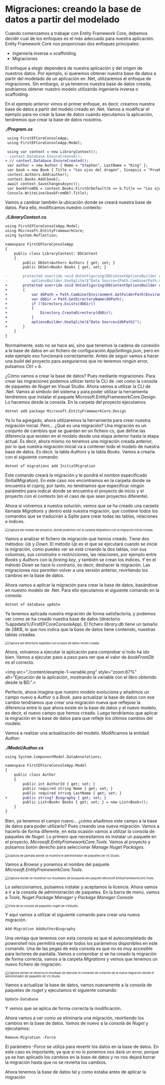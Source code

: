 # Migraciones: creando la base de datos a partir del modelado

Cuando comenzamos a trabajar con Entity Framework Core, debemos decidir cual de los enfoques es el más adecuado para nuestra aplicación. Entity Framework Core nos proporcioan dos enfoques principales:

- Ingeniería inversa o scaffolding
- Migraciones

El enfoque a elegir dependerá de nuestra aplicación y del origen de nuestros datos. Por ejemplo, si queremos obtener nuestra base de datos a partir del modelado de un aplicación en .Net, utilizaremos el enfoque de migraciones. Sin embargo, si ya tenemos nuestra base de datos creada, podríamos obtener nuestro modelo utilizando ingeniería inversa o scaffolding.

En el ejemplo anterior vimos el primer enfoque, es decir, creamos nuestra base de datos a partir del modelo creado en .Net. Vamos a modificar el ejemplo para no crear la base de datos cuando ejecutamos la aplicación, tendremos que crear la base de datos nosotros.

***./Program.cs***

```diff
 using FirstEFCoreConsoleApp;
 using FirstEFCoreConsoleApp.Model;

 using var context = new LibraryContext();
- context.Database.EnsureCreated();
+ // context.Database.EnsureCreated();
 var author = new Author { Name = "Stephen", LastName = "King" };
 var book = new Book { Title = "Los ojos del dragón", Sinopsis = "Prueba de un libro", Author = author };
 context.Authors.Add(author);
 context.Books.Add(book);
 await context.SaveChangesAsync();
 var bookFromDb = context.Books.FirstOrDefault(b => b.Title == "Los ojos del dragón");
 Console.WriteLine(bookFromDb?.Title);
```

Vamos a cambiar también la ubicación donde se creará nuestra base de datos. Para ello, modificamos nuestro contexto:

***./LibraryContext.cs***

```diff
using FirstEFCoreConsoleApp.Model;
using Microsoft.EntityFrameworkCore;
using System.Reflection;

namespace FirstEFCoreConsoleApp
{
    public class LibraryContext: DbContext
    {
        public DbSet<Author> Authors { get; set; }
        public DbSet<Book> Books { get; set; }

-       protected override void OnConfiguring(DbContextOptionsBuilder optionsBuilder) =>
-           optionsBuilder.UseSqlite($"Data Source={Path.Combine(Path.GetDirectoryName(Assembly.GetEntryAssembly().Location), "library.db")}");
+       protected override void OnConfiguring(DbContextOptionsBuilder optionsBuilder)
+       {
+           var dbPath = Path.Combine(Environment.GetFolderPath(Environment.SpecialFolder.ApplicationData), "FirstEFCoreConsoleApp", "library.db");
+           var dbDir = Path.GetDirectoryName(dbPath);
+           if (!Directory.Exists(dbDir))
+           {
+               Directory.CreateDirectory(dbDir);
+           }
+           optionsBuilder.UseSqlite($"Data Source={dbPath}");
+       }
    }
}
```

Normalmente, esto no se hace así, sino que tenemos la cadena de conexión a la base de datos en un fichero de configuración _AppSettings.json_, pero en este ejemplo eso funcionará correctamente. Antes de seguir vamos a hacer una _build_ del proyecto para asegurarnos que no tenemos ningún error, pulsamos _Ctrl + b_.

¿Cómo vamos a crear la base de datos? Pues mediante migraciones. Para crear las migraciones podemos utilizar tanto la CLI de .net como la consola de paquetes de _Nuget_ en Visual Studio. Ahora vamos a utilizar la CLI de .Net. Vamos al símbolo del sistema y para poder utilizar la herramienta tendremos que instalar el paquete Microsoft.EntityFrameworkCore.Design. Lo hacemos desde la consola. En la carpeta del proyecto ejecutamos

```console
dotnet add package Microsoft.EntityFrameworkCore.Design
```

Ya lo ha agregado, ahora utilizaremos la herramienta para crear nuestra migración inicial. Pero... ¿Qué es una migración? Una migración es un conjunto de cambios que se guardan en un fichero cs, que define las diferencia que existen en el modelo desde una etapa anterior hasta la etapa actual. Es decir, ahora mismo no tenemos una migración creada anterior, por lo que nuestra migración inicial va a contener todo el modelo de nuestra base de datos. Es decir, la tabla _Authors_ y la tabla _Books_. Vamos a crearla con el siguiente comando:

```console
dotnet ef migrations add InitialMigration
```

Este comando creará la migración y le pondrá el nombre especificado (InitialMigration). En este caso nos encontramos en la carpeta donde se encuentra el _csproj_, por tanto, no tendríamos que especificar ningún parámetro para indicar donde se encuentra el proyecto de inicio y el proyecto con el contexto (en el caso de que sean proyectos diferente).

Ahora si volvemos a nuestra solución, vemos que se ha creado una carpeta llamada _Migrations_ y dentro está nuestra migración, que contiene todos los comandos que se traducirán a _Sqlite_ para crear todas las tablas, relaciones e índices.

<img src="./content/create-migration.png" style="zoom:67%" alt="Captura del estado del proyecto, donde podemos ver la carpeta MIgrations con la migración inicial creada.">

Vamos a analizar el fichero de migración que hemos creado. Tiene dos métodos: _Up_ y _Down_. El método _Up_ es el que se ejecutará cuando se inicie la migración, como puedes ver se está creando la dos tablas, con sus columnas, sus _constrains_ o restricciones, las relaciones, por ejemplo entre _Books_ y _Authors_ con la _foreing key_, y también se crean los índices. Y en el método _Down_ se hace lo contrario, es decir, deshacer la migración. Las migraciones nos permiten volver a una versión anterior, revirtiendo los cambios en la base de datos.

Ahora vamos a aplicar la migración para crear la base de datos, basándose en nuestro modelo de .Net. Para ello ejecutamos el siguiente comando en la consola:

```console
dotnet ef database update
```

Ya tenemos aplicada nuestra migración de forma satisfactoria, y podemos ver como se ha creado nuestra base de datos (directorio %appdata%\FirstEFCoreConsoleApp). El fichero _library.db_ tiene un tamaño de 28KB, lo que nos indica que la base de datos tiene contenido, nuestras tablas creadas.

<img src="./content/create-migration-folder.png" style="zoom:67%" alt="Captura del directorio AppData con la base de datos recien creada">

Ahora, volvamos a ejecutar la aplicación para comprobar si todo ha ido bien. Vamos a ejecutar paso a paso para ver que el valor de _bookFromDb_ es el correcto.

<img src="./content/example-1-variable.png" style="zoom:67%" alt="Ejecución de la aplicación, mostrando la variable con el libro obtenido desde la BD.".>

Perfecto, ahora imagina que nuestro modelo evoluciona y añadimos un campo nuevo a _Author_ o a _Book_, para actualizar la base de datos con ese cambio tendríamos que crear una migración nueva que reflejase la diferencia entre lo que ahora existe en la base de datos y el nuevo modelo, es decir, el nuevo campo que hemos creado. Luego tendríamos que aplicar la migración en la base de datos para que refleje los últimos cambios del modelo.

Vamos a realizar una actualización del modelo. Modificamos la entidad _Author_:

***./Model/Author.cs***
```diff
using System.ComponentModel.DataAnnotations;

namespace FirstEFCoreConsoleApp.Model
{
    public class Author
    {
        public int AuthorId { get; set; }
        public required string Name { get; set; }
        public required string LastName { get; set; }
+       public string? Biography { get; set; }        
        public List<Book> Books { get; set; } = new List<Book>();
    }
}
```

Bien, ya tenemos el campo nuevo... ¿cómo añadimos este campo a la base de datos para poder utilizarlo? Pues creando una nueva migración. Vamos a hacerlo de forma diferente, en esta ocasión vamos a utilizar la consola de paquetes de _Nuget_. Lo primero que necesitamos es instalar un paquete en el proyecto, _Microsoft.EntityFrameworkCore.Tools_. Vamos al proyecto y pulsamos botón derecho para seleccionar _Manage Nuget Packages_.

<img src="./content/nuget-menu-context.png" style="zoom:67%" alt="Captura de pantalla donde se muestra el administrador de paquetes de VS Studio.">

Vamos a _Browse_ y ponemos el nombre del paquete _Microsoft.EntityFrameworkCore.Tools_.

<img src="./content/nuget-tools.png" style="zoom:67%" alt="Captura donde se muestran los resultados de búsqueda del paquete Microsoft.EntityFrameworkCore.Tools.">

Lo seleccionamos, pulsamos instalar y aceptamos la licencia. Ahora vamos a ir a la consola de administración de paquetes. En la barra de menú, vamos a _Tools_, _Nuget Package Manager_ y _Package Manager Console_

<img src="./content/nuget-console.png" style="zoom:67%" alt="Vista de la consola de paquetes nuget de VSStudio.">

Y aquí vamos a utilizar el siguiente comando para crear una nueva migración.

```console
Add-Migration AddAuthorBiography
```

Una ventaja que tenemos con esta consola es que el autocompletado de _powershell_ nos permitirá explorar todos los parámetros disponibles en este comando. Una de las pegas de esta consola es que no es muy accesible para lectores de pantalla. Vamos a comprobar si se ha creado la migración de forma correcta, vamos a la carpeta _Migrations_ y vemos que tenemos un nuevo fichero de migración.

<img src="./content/create-migration-2.png" style="zoom:67%" alt="Captura donde se observa el resultado de ejecutar el comando de creación de la nueva migración desde el administrador de paquetes de VS Studio.">

Vamos a actualizar la base de datos, vamos nuevamente a la consola de paquetes de _nuget_ y ejecutamos el siguiente comando:

```console
Update-Database
```

Y vemos que se aplica de forma correcta la modificación.

Ahora vamos a ver como se eliminaría una migración, revirtiendo los cambios en la base de datos. Vamos de nuevo a la consola de _Nuget_ y ejecutamos:

```console
Remove-Migration -Force
```

El parámetro _-Force_ se utiliza para revertir los datos en la base de datos. En este caso es importante, ya que si no lo ponemos nos dará un error, porque ya se han aplicado los cambios en la base de datos y no nos dejará borrar la migración hasta que no se revierta los cambios.

Ahora tenemos la base de datos tal y como estaba antes de aplicar la migración
